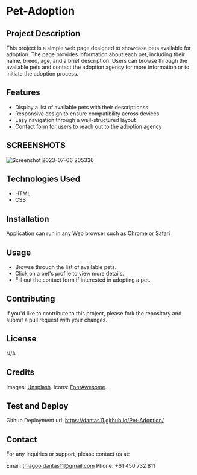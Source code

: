 # Pet-Adoption

## Project Description

This project is a simple web page designed to showcase pets available for adoption. The page provides information about each pet, including their name, breed, age, and a brief description. Users can browse through the available pets and contact the adoption agency for more information or to initiate the adoption process.

## Features

- Display a list of available pets with their descriptionss
- Responsive design to ensure compatibility across devices
- Easy navigation through a well-structured layout
- Contact form for users to reach out to the adoption agency

## SCREENSHOTS

![Screenshot 2023-07-06 205336](https://github.com/Dantas11/COVID-Flight-Tracker/assets/125000756/f081577a-1bb1-439f-beb3-58fbcda86234)

## Technologies Used

- HTML
- CSS

## Installation

Application can run in any Web browser such as Chrome or Safari

## Usage

- Browse through the list of available pets.
- Click on a pet's profile to view more details.
- Fill out the contact form if interested in adopting a pet.

## Contributing

If you'd like to contribute to this project, please fork the repository and submit a pull request with your changes.

## License 

N/A

## Credits

Images: [Unsplash](https://unsplash.com/).
Icons: [FontAwesome](https://fontawesome.com/).

## Test and Deploy

Github Deployment url: https://dantas11.github.io/Pet-Adoption/

## Contact

For any inquiries or support, please contact us at:

Email: thiagoo.dantas11@gmail.com
Phone: +61 450 732 811
